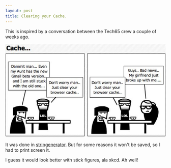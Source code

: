 ```yaml
---
layout: post
title: Clearing your Cache.
---
```


This is inspired by a conversation between the Tech65 crew a couple of weeks ago.

[![Cache](../images/2007/12/snapshot-2007-12-16-15-13-33.jpg)][0]

It was done in [stripgenerator][1]. But for some reasons it won't be saved, so I had to print screen it.

I guess it would look better with stick figures, ala xkcd. Ah well!


[0]: ../images/2007/12/snapshot-2007-12-16-15-13-33.jpg "Cache"
[1]: http://stripgenerator.com/
